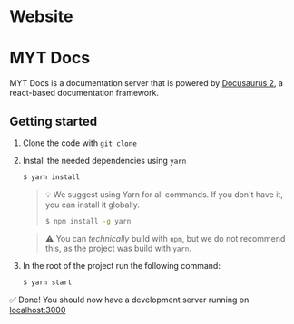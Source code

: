 # Website
# MYT Docs

MYT Docs is a documentation server that is powered by [Docusaurus 2](https://docusaurus.io/), a react-based documentation framework.

## Getting started

1. Clone the code with `git clone`
2. Install the needed dependencies using `yarn`
    ```bash
    $ yarn install
    ```


    > :bulb: We suggest using Yarn for all commands.
    > If you don't have it, you can install it globally.
    > ```bash
    > $ npm install -g yarn
    > ```

    > :warning: You can *technically* build with `npm`, but we do not recommend this, as the project was build with `yarn`.

3. In the root of the project run the following command:
    ```bash
    $ yarn start
    ```
✅ Done! You should now have a development server running on [localhost:3000](http://localhost:3000)
